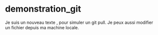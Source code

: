 # demonstration_git
Je suis un nouveau texte , pour simuler un git pull.
Je peux aussi modifier un fichier depuis ma machine locale.
